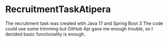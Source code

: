# RecruitmentTaskAtipera
The recruitment task was created wtih Java 17 and Spring Boot 3
The code could use some trimming but GitHub Api gave me enough trouble, so
I decided basic functionality is enough.
